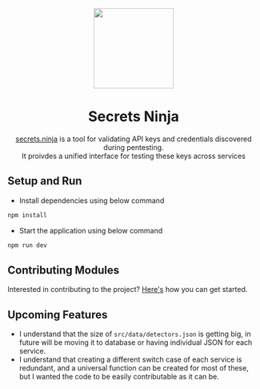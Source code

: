 <div align="center">

  <img src='https://github.com/NikhilPanwar/secrets-ninja/blob/master/src/assets/logo-t.png' height="160">

  <h1>Secrets Ninja</h1>

  [secrets.ninja](https://secrets.ninja) is a tool for validating API keys and credentials discovered during pentesting. 
  <br>It proivdes a unified interface for testing these keys across services

</div>

## Setup and Run

- Install dependencies using below command

```bash
npm install
```

- Start the application using below command

```bash
npm run dev
```

## Contributing Modules

Interested in contributing to the project? [Here's](CONTRIBUTING.md) how you can get started.

## Upcoming Features

- I understand that the size of `src/data/detectors.json` is getting big, in future will be moving it to database or having individual JSON for each service.
- I understand that creating a different switch case of each service is redundant, and a universal function can be created for most of these, but I wanted the code to be easily contributable as it can be. 
